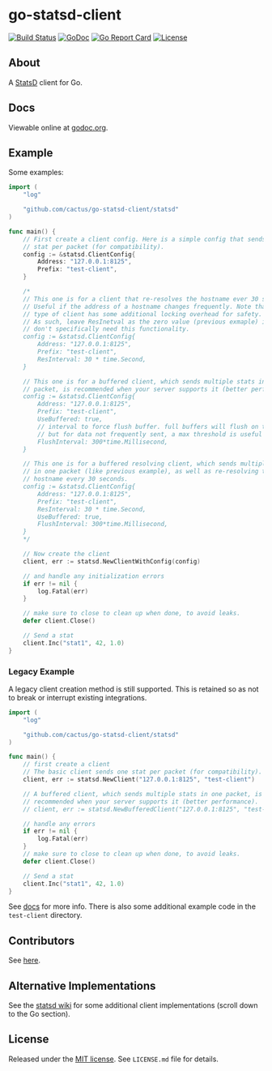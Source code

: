 go-statsd-client
================

[![Build Status](https://travis-ci.org/cactus/go-statsd-client.png?branch=master)](https://travis-ci.org/cactus/go-statsd-client)
[![GoDoc](https://godoc.org/github.com/cactus/go-statsd-client/statsd?status.png)](https://godoc.org/github.com/cactus/go-statsd-client/statsd)
[![Go Report Card](https://goreportcard.com/badge/cactus/go-statsd-client)](https://goreportcard.com/report/cactus/go-statsd-client)
[![License](https://img.shields.io/github/license/cactus/go-statsd-client.svg)](https://github.com/cactus/go-statsd-client/blob/master/LICENSE.md)

## About

A [StatsD][1] client for Go.

## Docs

Viewable online at [godoc.org][2].

## Example

Some examples:

``` go
import (
    "log"

    "github.com/cactus/go-statsd-client/statsd"
)

func main() {
    // First create a client config. Here is a simple config that sends one
    // stat per packet (for compatibility).
    config := &statsd.ClientConfig{
        Address: "127.0.0.1:8125",
        Prefix: "test-client",
    }

    /*
    // This one is for a client that re-resolves the hostname ever 30 seconds.
    // Useful if the address of a hostname changes frequently. Note that this
    // type of client has some additional locking overhead for safety.
    // As such, leave ResInetval as the zero value (previous exmaple) if you
    // don't specifically need this functionality.
    config := &statsd.ClientConfig{
        Address: "127.0.0.1:8125",
        Prefix: "test-client",
        ResInterval: 30 * time.Second,
    }

    // This one is for a buffered client, which sends multiple stats in one
    // packet, is recommended when your server supports it (better performance).
    config := &statsd.ClientConfig{
        Address: "127.0.0.1:8125",
        Prefix: "test-client",
        UseBuffered: true,
        // interval to force flush buffer. full buffers will flush on their own,
        // but for data not frequently sent, a max threshold is useful
        FlushInterval: 300*time.Millisecond,
    }

    // This one is for a buffered resolving client, which sends multiple stats
    // in one packet (like previous example), as well as re-resolving the
    // hostname every 30 seconds.
    config := &statsd.ClientConfig{
        Address: "127.0.0.1:8125",
        Prefix: "test-client",
        ResInterval: 30 * time.Second,
        UseBuffered: true,
        FlushInterval: 300*time.Millisecond,
    }
    */

    // Now create the client
    client, err := statsd.NewClientWithConfig(config)

    // and handle any initialization errors
    if err != nil {
        log.Fatal(err)
    }

    // make sure to close to clean up when done, to avoid leaks.
    defer client.Close()

    // Send a stat
    client.Inc("stat1", 42, 1.0)
}
```

### Legacy Example

A legacy client creation method is still supported. This is retained so as not to break
or interrupt existing integrations.

``` go
import (
    "log"

    "github.com/cactus/go-statsd-client/statsd"
)

func main() {
    // first create a client
    // The basic client sends one stat per packet (for compatibility).
    client, err := statsd.NewClient("127.0.0.1:8125", "test-client")

    // A buffered client, which sends multiple stats in one packet, is
    // recommended when your server supports it (better performance).
    // client, err := statsd.NewBufferedClient("127.0.0.1:8125", "test-client", 300*time.Millisecond, 0)

    // handle any errors
    if err != nil {
        log.Fatal(err)
    }
    // make sure to close to clean up when done, to avoid leaks.
    defer client.Close()

    // Send a stat
    client.Inc("stat1", 42, 1.0)
}
```


See [docs][2] for more info. There is also some additional example code in the
`test-client` directory.

## Contributors

See [here][4].

## Alternative Implementations

See the [statsd wiki][5] for some additional client implementations
(scroll down to the Go section).

## License

Released under the [MIT license][3]. See `LICENSE.md` file for details.


[1]: https://github.com/etsy/statsd
[2]: http://godoc.org/github.com/cactus/go-statsd-client/statsd
[3]: http://www.opensource.org/licenses/mit-license.php
[4]: https://github.com/cactus/go-statsd-client/graphs/contributors
[5]: https://github.com/etsy/statsd/wiki#client-implementations
